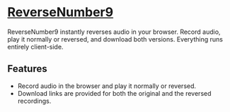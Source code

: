 # <a href="https://cheesedongjin.github.io/ReverseNumber9/" target="_blank">ReverseNumber9</a>

ReverseNumber9 instantly reverses audio in your browser. Record audio, play it normally or reversed, and download both versions. Everything runs entirely client-side.

## Features

- Record audio in the browser and play it normally or reversed.
- Download links are provided for both the original and the reversed recordings.
